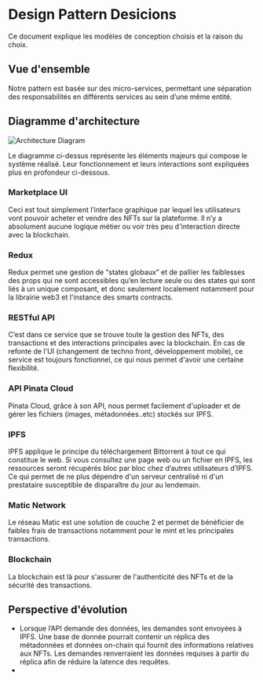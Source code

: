 # Design Pattern Desicions

Ce document explique les modèles de conception choisis et la raison du choix. 

## Vue d'ensemble

Notre pattern est basée sur des micro-services, permettant une séparation des responsabilités en différents services au sein d’une même entité.

## Diagramme d'architecture

![Architecture Diagram](https://i.ibb.co/RgdkM77/Untitled-Diagram-1.png "architecture diagram")

Le diagramme ci-dessus représente les éléments majeurs qui compose le système réalisé. Leur fonctionnement et leurs interactions sont expliquées plus en profondeur ci-dessous.

### Marketplace UI

Ceci est tout simplement l’interface graphique par lequel les utilisateurs vont pouvoir acheter et vendre des NFTs sur la plateforme. Il n’y a absolument aucune logique métier ou voir très peu d'interaction directe avec la blockchain.

### Redux

Redux permet une gestion de “states globaux” et de pallier les faiblesses des props qui ne sont accessibles qu’en lecture seule ou des states qui sont liés à un unique composant, et donc seulement localement notamment pour la librairie web3 et l'instance des smarts contracts.

### RESTful API

C’est  dans  ce  service  que  se  trouve toute  la  gestion des NFTs, des transactions et des interactions principales avec la blockchain. En cas de refonte de l'UI (changement de techno front, développement mobile), ce service est toujours fonctionnel, ce qui nous permet d'avoir une certaine flexibilité.

### API Pinata Cloud

Pinata Cloud, grâce à son API, nous permet facilement d'uploader et de gérer les fichiers (images, métadonnées..etc) stockés sur IPFS. 

### IPFS

IPFS applique le principe du téléchargement Bittorrent à tout ce qui constitue le web. Si vous consultez une page web ou un fichier en IPFS, les ressources seront récupérés bloc par bloc chez d’autres utilisateurs d’IPFS. Ce qui permet de ne plus dépendre d'un serveur centralisé ni d'un prestataire susceptible de disparaître du jour au lendemain.

### Matic Network

Le réseau Matic est une solution de couche 2 et permet de bénéficier de faibles frais de transactions notamment pour le mint et les principales transactions.

### Blockchain

La blockchain est là pour s'assurer de l'authenticité des NFTs et de la sécurité des transactions.

## Perspective d'évolution
- Lorsque l’API demande des données, les demandes sont envoyées à IPFS. Une base de donnée pourrait contenir un réplica des métadonnées et données on-chain qui fournit des informations relatives aux NFTs. Les demandes renverraient les données requises à partir du réplica afin de réduire la latence des requêtes.
- 